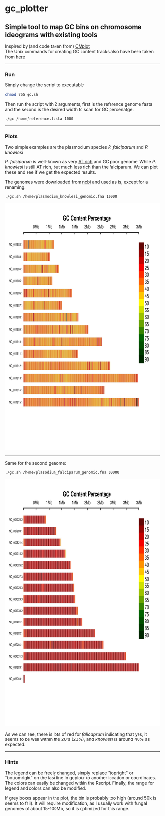 gc_plotter
=========

## Simple tool to map GC bins on chromosome ideograms with existing tools

Inspired by (and code taken from) [CMplot](https://github.com/YinLiLin/R-CMplot)
<br>
The Unix commands for creating GC content tracks also have been taken from [here](https://wiki.bits.vib.be/index.php/Create_a_GC_content_track)

---

### Run

Simply change the script to executable

```bash
chmod 755 gc.sh
```

Then run the script with 2 arguments, first is the reference genome fasta and the second is the desired width to scan for GC percenatge. 
```bash
./gc /home/reference.fasta 1000
```

---

### Plots

Two simple examples are the plasmodium species *P. falciparum* and *P. knowlesi*

*P. falsiparum* is well-known as very [AT rich](https://genomevolution.org/wiki/index.php/Plasmodia_comparative_genomics) and GC poor genome. While *P. knowlesi* is still AT rich, but much less rich than the falciparum. We can plot these and see if we get the expected results.

The genomes were downloaded from [ncbi](https://www.ncbi.nlm.nih.gov/genome/?term=txid1245013[Organism:noexp]) and used as is, except for a renaming. 

```bash
./gc.sh /home/plasmodium_knowlesi_genomic.fna 10000
```
<p align="center">
<a href="https://raw.githubusercontent.com/TheRincon/gc_plotter/plas1.jpg">
<img src="plas1.jpg" height="800px" width="800px">
</a>
</p>

---
Same for the second genome:

```bash
./gc.sh /home/plasodium_falciparum_genomic.fna 10000
```
<p align="center">
<a href="https://raw.githubusercontent.com/TheRincon/gc_plotter/plas.jpg">
<img src="plas.jpg" height="800px" width="800px">
</a>
</p>

As we can see, there is lots of red for *falicaprum* indicating that yes, it seems to be well within the 20's (23%), and *knowlesi* is around 40% as expected. 

---

### Hints

The legend can be freely changed, simply replace "topright" or "bottomright" on the last line in gcplot.r to another location or coordinates. The colors can easily be changed within the Rscript. Finally, the range for legend and colors can also be modified. 

If grey boxes appear in the plot, the bin is probably too high (around 50k is seems to fail). It will require modification, as I usually work with fungal genomes of about 15-100Mb, so it is optimized for this range. 
